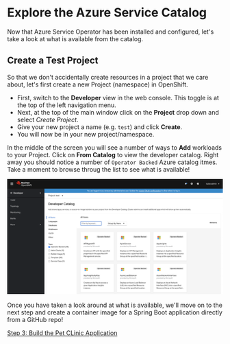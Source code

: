 # Explore the Azure Service Catalog

Now that Azure Service Operator has been installed and configured, let's take a look at what is available from the catalog.

## Create a Test Project

So that we don't accidentally create resources in a project that we care about, let's first create a new Project (namespace) in OpenShift.

* First, switch to the **Developer** view in the web console.  This toggle is at the top of the left navigation menu.
* Next, at the top of the main window click on the **Project** drop down and select *Create Project*.
* Give your new project a name (e.g. `test`) and click **Create**.
* You will now be in your new project/namespace.

In the middle of the screen you will see a number of ways to **Add** workloads to your Project.  Click on **From Catalog** to view the developer catalog.  Right away you should notice a number of `Operator Backed` Azure catalog itmes.  Take a moment to browse throug the list to see what is available!

![Azure Services in the OpenShift Developer Catalog](images/azure-catalog.png "Azure Services in the OpenShift Developer Catalog")

Once you have taken a look around at what is available, we'll move on to the next step and create a container image for a Spring Boot application directly from a GitHub repo!

[Step 3: Build the Pet CLinic Application](03-build-app.md)
